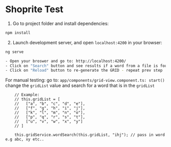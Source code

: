 # Shoprite Test

1. Go to project folder and install dependencies:

```bash
npm install
```

2. Launch development server, and open `localhost:4200` in your browser:

```bash
ng serve

- Open your broswer and go to: http://localhost:4200/
- Click on "Search" button and see results if a word from a file is found
- Click on "Reload" button to re-generate the GRID - repeat prev step
```

For manual testing: go to: ```app/components/grid-view.component.ts: start()``` change the ```gridList``` value and search for a word that is in the ```gridList``` 
```
    // Example: 
    // this.gridList = [
    //   ["a", "b", "c", "d", "e"],
    //   ["f", "g", "h", "i", "j"],
    //   ["k", "l", "m", "n", "o"],
    //   ["p", "q", "r", "s", "t"],
    //   ["u", "v", "w", "x", "y"]
    // ]
    
    this.gridService.wordSearch(this.gridList, "ihj"); // pass in word e.g abc, xy etc..
```

